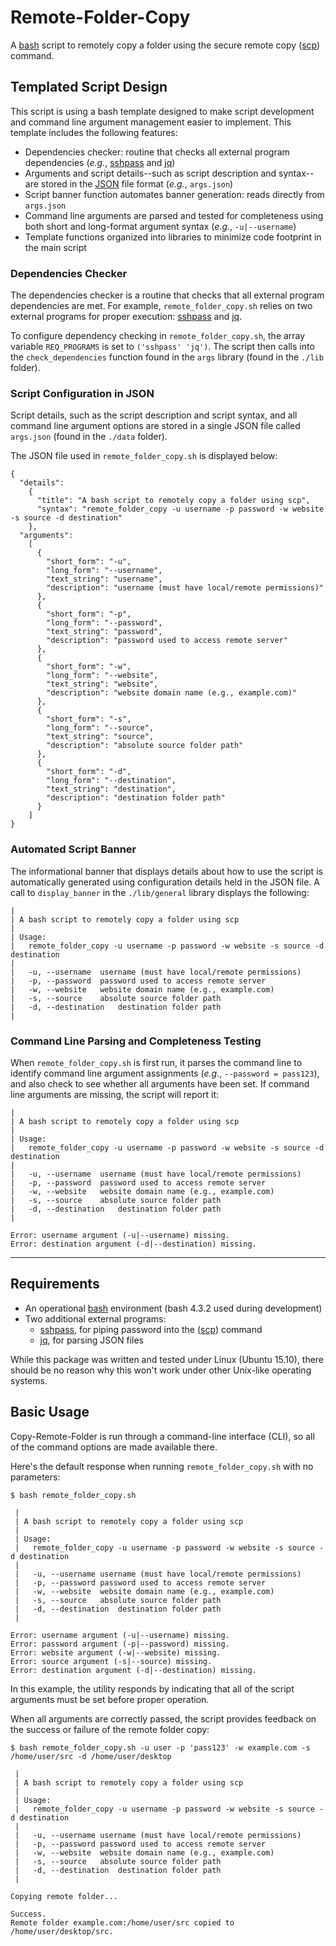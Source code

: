 # Remote-Folder-Copy
A [bash](https://en.wikipedia.org/wiki/Bash_%28Unix_shell%29) script to remotely copy a folder using the secure remote copy ([scp](http://man7.org/linux/man-pages/man1/scp.1.html)) command.

## Templated Script Design

This script is using a bash template designed to make script development and command line argument management easier to implement. This template includes the following features:

- Dependencies checker: routine that checks all external program dependencies (*e.g.*, [sshpass](http://linux.die.net/man/1/sshpass) and [jq](https://stedolan.github.io/jq/))
- Arguments and script details--such as script description and syntax--are stored in the [JSON](http://www.json.org/) file format (*e.g.*, `args.json`)
- Script banner function automates banner generation: reads directly from `args.json`
- Command line arguments are parsed and tested for completeness using both short and long-format argument syntax (*e.g.*, `-u|--username`)
- Template functions organized into libraries to minimize code footprint in the main script

### Dependencies Checker
The dependencies checker is a routine that checks that all external program dependencies are met. For example, `remote_folder_copy.sh` relies on two external programs for proper execution: [sshpass](http://linux.die.net/man/1/sshpass) and [jq](https://stedolan.github.io/jq/).

To configure dependency checking in `remote_folder_copy.sh`, the array variable `REQ_PROGRAMS` is set to `('sshpass' 'jq')`. The script then calls into the `check_dependencies` function found in the `args` library (found in the `./lib` folder).

### Script Configuration in JSON
Script details, such as the script description and script syntax, and all command line argument options are stored in a single JSON file called `args.json` (found in the `./data` folder).

The JSON file used in `remote_folder_copy.sh` is displayed below:

    {
      "details":
        {
          "title": "A bash script to remotely copy a folder using scp",
          "syntax": "remote_folder_copy -u username -p password -w website -s source -d destination"
        },
      "arguments":
        [
          {
            "short_form": "-u",
            "long_form": "--username",
            "text_string": "username",
            "description": "username (must have local/remote permissions)"
          },
          {
            "short_form": "-p",
            "long_form": "--password",
            "text_string": "password",
            "description": "password used to access remote server"
          },
          {
            "short_form": "-w",
            "long_form": "--website",
            "text_string": "website",
            "description": "website domain name (e.g., example.com)"
          },
          {
            "short_form": "-s",
            "long_form": "--source",
            "text_string": "source",
            "description": "absolute source folder path"
          },
          {
            "short_form": "-d",
            "long_form": "--destination",
            "text_string": "destination",
            "description": "destination folder path"
          }
        ]
    }

### Automated Script Banner
The informational banner that displays details about how to use the script is automatically generated using configuration details held in the JSON file. A call to `display_banner` in the `./lib/general` library displays the following:

    |
    | A bash script to remotely copy a folder using scp
    |
    | Usage:
    |   remote_folder_copy -u username -p password -w website -s source -d destination
    |
    |   -u, --username	username (must have local/remote permissions)
    |   -p, --password	password used to access remote server
    |   -w, --website	website domain name (e.g., example.com)
    |   -s, --source	absolute source folder path
    |   -d, --destination	destination folder path
    |

### Command Line Parsing and Completeness Testing
When `remote_folder_copy.sh` is first run, it parses the command line to identify command line argument assignments (*e.g.*, `--password = pass123`), and also check to see whether all arguments have been set. If command line arguments are missing, the script will report it:

    |
    | A bash script to remotely copy a folder using scp
    |
    | Usage:
    |   remote_folder_copy -u username -p password -w website -s source -d destination
    |
    |   -u, --username	username (must have local/remote permissions)
    |   -p, --password	password used to access remote server
    |   -w, --website	website domain name (e.g., example.com)
    |   -s, --source	absolute source folder path
    |   -d, --destination	destination folder path
    |

    Error: username argument (-u|--username) missing.
    Error: destination argument (-d|--destination) missing.


----



## Requirements

 - An operational [bash](https://en.wikipedia.org/wiki/Bash_%28Unix_shell%29) environment (bash 4.3.2 used during development)
 -  Two additional external programs:
    + [sshpass](http://linux.die.net/man/1/sshpass), for piping password into the ([scp](http://man7.org/linux/man-pages/man1/scp.1.html)) command
    + [jq](https://stedolan.github.io/jq/), for parsing JSON files

While this package was written and tested under Linux (Ubuntu 15.10), there should be no reason why this won't work under other Unix-like operating systems.


## Basic Usage
Copy-Remote-Folder is run through a command-line interface (CLI), so all of the command options are made available there.

Here's the default response when running `remote_folder_copy.sh` with no parameters:

    $ bash remote_folder_copy.sh

     |
     | A bash script to remotely copy a folder using scp
     |
     | Usage:
     |   remote_folder_copy -u username -p password -w website -s source -d destination
     |
     |   -u, --username	username (must have local/remote permissions)
     |   -p, --password	password used to access remote server
     |   -w, --website	website domain name (e.g., example.com)
     |   -s, --source	absolute source folder path
     |   -d, --destination	destination folder path
     |

    Error: username argument (-u|--username) missing.
    Error: password argument (-p|--password) missing.
    Error: website argument (-w|--website) missing.
    Error: source argument (-s|--source) missing.
    Error: destination argument (-d|--destination) missing.


In this example, the utility responds by indicating that all of the script arguments must be set before proper operation.

When all arguments are correctly passed, the script provides feedback on the success or failure of the remote folder copy:

    $ bash remote_folder_copy.sh -u user -p 'pass123' -w example.com -s /home/user/src -d /home/user/desktop

     |
     | A bash script to remotely copy a folder using scp
     |
     | Usage:
     |   remote_folder_copy -u username -p password -w website -s source -d destination
     |
     |   -u, --username	username (must have local/remote permissions)
     |   -p, --password	password used to access remote server
     |   -w, --website	website domain name (e.g., example.com)
     |   -s, --source	absolute source folder path
     |   -d, --destination	destination folder path
     |

    Copying remote folder...

    Success.
    Remote folder example.com:/home/user/src copied to /home/user/desktop/src.
